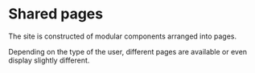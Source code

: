 # Shared pages

The site is constructed of modular components arranged into pages.

Depending on the type of the user, different pages are available or even display
slightly different.
